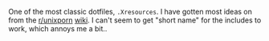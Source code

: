 
One of the most classic dotfiles, `.Xresources`. I have gotten most ideas on from the [r/unixporn](https://reddit.com/r/unixporn) [wiki](https://reddit.com/r/unixporn/wiki/index). I can't seem to get "short name" for the includes to work, which annoys me a bit..

